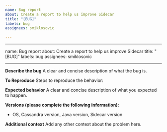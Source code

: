 ```yaml
---
name: Bug report
about: Create a report to help us improve Sidecar
title: "[BUG]"
labels: bug
assignees: smiklosovic

---
```


---
name: Bug report
about: Create a report to help us improve Sidecar
title: "[BUG]"
labels: bug
assignees: smiklosovic

---

**Describe the bug**
A clear and concise description of what the bug is.

**To Reproduce**
Steps to reproduce the behavior:

**Expected behavior**
A clear and concise description of what you expected to happen.

**Versions (please complete the following information):**
 - OS, Cassandra version, Java version, Sidecar version

**Additional context**
Add any other context about the problem here.
